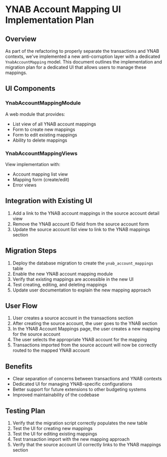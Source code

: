 # YNAB Account Mapping UI Implementation Plan

## Overview

As part of the refactoring to properly separate the transactions and YNAB contexts, we've implemented a new anti-corruption layer with a dedicated `YnabAccountMapping` model. This document outlines the implementation and migration plan for a dedicated UI that allows users to manage these mappings.

## UI Components

### YnabAccountMappingModule

A web module that provides:
- List view of all YNAB account mappings
- Form to create new mappings
- Form to edit existing mappings
- Ability to delete mappings

### YnabAccountMappingViews

View implementation with:
- Account mapping list view
- Mapping form (create/edit)
- Error views

## Integration with Existing UI

1. Add a link to the YNAB account mappings in the source account detail view
2. Remove the YNAB account ID field from the source account form
3. Update the source account list view to link to the YNAB mappings section

## Migration Steps

1. Deploy the database migration to create the `ynab_account_mappings` table
2. Enable the new YNAB account mapping module
3. Verify that existing mappings are accessible in the new UI
4. Test creating, editing, and deleting mappings
5. Update user documentation to explain the new mapping approach

## User Flow

1. User creates a source account in the transactions section
2. After creating the source account, the user goes to the YNAB section
3. In the YNAB Account Mappings page, the user creates a new mapping for the source account
4. The user selects the appropriate YNAB account for the mapping
5. Transactions imported from the source account will now be correctly routed to the mapped YNAB account

## Benefits

- Clear separation of concerns between transactions and YNAB contexts
- Dedicated UI for managing YNAB-specific configurations
- Better support for future extensions to other budgeting systems
- Improved maintainability of the codebase

## Testing Plan

1. Verify that the migration script correctly populates the new table
2. Test the UI for creating new mappings
3. Test the UI for editing existing mappings
4. Test transaction import with the new mapping approach
5. Verify that the source account UI correctly links to the YNAB mappings section